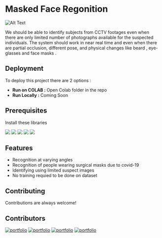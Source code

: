 
# Masked Face Regonition
![Alt Text](https://media.giphy.com/media/3o7abnQiguzMTaYlOM/giphy.gif)

We should be able to identify subjects from CCTV footages even
when there are only limited number of photographs available for the
suspected individuals. The system should work in near real time and
even when there are partial occlusion, different pose, and physical
changes like beard , eye-glasses and face masks .


## Deployment

To deploy this project there are 2 options :

- **Run on COLAB :** Open Colab folder in the repo
- **Run Locally :** Coming Soon




## Prerequisites
Install these libraries 

[![](https://img.shields.io/badge/-opencv-green)](https://opencv.org/)
[![](https://img.shields.io/badge/-tensorflow-orange)](https://www.tensorflow.org/)
[![](https://img.shields.io/badge/-numpy-blue)](https://numpy.org/)
[![](https://img.shields.io/badge/-gradio-yellowgreen)](https://gradio.app/)
[![](https://img.shields.io/badge/-pandas-red)](https://pandas.pydata.org/)


## Features

- Recognition at varying angles
- Recognition of people wearing surgical masks due to covid-19
- Identifying using limited suspect images
- No training requied to be done on dataset 


## Contributing

Contributions are always welcome!



## Contributors
[![portfolio](https://img.shields.io/badge/Aby_Stalin-0AF?style=for-the-badge&logo=ReverbNation&logoColor=White)](https://github.com/Alby0n)
[![portfolio](https://img.shields.io/badge/Akhbar_Sha-D62?style=for-the-badge&logo=Ghostery&logoColor=white)](https://github.com/AkhbarSha)
[![portfolio](https://img.shields.io/badge/Shrish_Nandakumar-E23?style=for-the-badge&logo=1001Tracklists&logoColor=black)](https://github.com/shrishn)
[![portfolio](https://img.shields.io/badge/Akshit_Sudheer_Kumar-000?style=for-the-badge&logo=Starship&logoColor=red)](https://github.com/4k5h1t)
